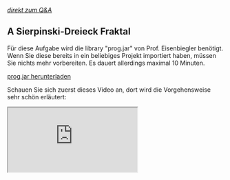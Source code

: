 *[direkt zum Q&A](#-qa-fragen-und-antworten)*

## **A** Sierpinski-Dreieck Fraktal

Für diese Aufgabe wird die library "prog.jar" von Prof. Eisenbiegler benötigt. Wenn Sie diese bereits in ein beliebiges Projekt importiert haben, müssen Sie nichts mehr vorbereiten. Es dauert allerdings maximal 10 Minuten.

<a href="prog.jar" download>prog.jar herunterladen</a>

Schauen Sie sich zuerst dieses Video an, dort wird die Vorgehensweise sehr schön erläutert:
<iframe src = "https://youtu.be/kbKtFN71Lfs"> 

---

## **?! _<small>Q&A</small>_** Fragen und Antworten

Fragen von: [Logophoman](https://github.com/Logophoman) eingepflegt.

#### Frage Eins
Antwort zu Frage Eins...

